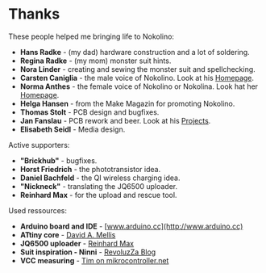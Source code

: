 # Thanks

These people helped me bringing life to Nokolino:  
  
- **Hans Radke** - (my dad) hardware construction and a lot of soldering.
- **Regina Radke** - (my mom) monster suit hints.  
- **Nora Linder** - creating and sewing the monster suit and spellchecking.
- **Carsten Caniglia** - the male voice of Nokolino. Look at his [Homepage](http://www.carstencaniglia.com).  
- **Norma Anthes** - the female voice of Nokolino or Nokolina. Look hat her [Homepage](http://norma-anthes.de).  
- **Helga Hansen** - from the Make Magazin for promoting Nokolino.  
- **Thomas Stolt** - PCB design and bugfixes.  
- **Jan Fanslau** - PCB rework and beer. Look at his [Projects](https://janfanslau.com).  
- **Elisabeth Seidl** - Media design.  
  
Active supporters:  

- **"Brickhub"** - bugfixes.  
- **Horst Friedrich** - the phototransistor idea.  
- **Daniel Bachfeld** - the QI wireless charging idea.  
- **"Nickneck"** - translating the JQ6500 uploader.  
- **Reinhard Max** - for the upload and rescue tool.  
  
Used ressources:  

- **Arduino board and IDE** - [www.arduino.cc](http://www.arduino.cc)  
- **ATtiny core** - [David A. Mellis](https://github.com/damellis)  
- **JQ6500 uploader** - [Reinhard Max](http://chiselapp.com/user/rmax/repository/jq6500)  
- **Suit inspiration - Ninni** - [RevoluzZa Blog](http://blog.revoluzzza.com/2009/02/25/tutorial-hopw-to-sew-a-revoluzzzionary-monster-wie-man-ein-revoluzzzionares-monster-naht/)  
- **VCC measuring** - [Tim on mikrocontroller.net](https://www.mikrocontroller.net/topic/315667)  
